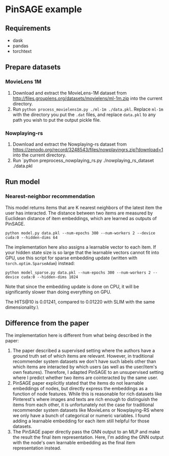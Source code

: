 # PinSAGE example

## Requirements

- dask
- pandas
- torchtext

## Prepare datasets

### MovieLens 1M

1. Download and extract the MovieLens-1M dataset from http://files.grouplens.org/datasets/movielens/ml-1m.zip
   into the current directory.
2. Run `python process_movielens1m.py ./ml-1m ./data.pkl`.
   Replace `ml-1m` with the directory you put the `.dat` files, and replace `data.pkl` to
   any path you wish to put the output pickle file.

### Nowplaying-rs

1. Download and extract the Nowplaying-rs dataset from https://zenodo.org/record/3248543/files/nowplayingrs.zip?download=1
   into the current directory.
2. Run `python preprocess_nowplaying_rs.py ./nowplaying_rs_dataset ./data.pkl 

## Run model

### Nearest-neighbor recommendation

This model returns items that are K nearest neighbors of the latest item the user has
interacted.  The distance between two items are measured by Euclidean distance of
item embeddings, which are learned as outputs of PinSAGE.

```
python model.py data.pkl --num-epochs 300 --num-workers 2 --device cuda:0 --hidden-dims 64
```

The implementation here also assigns a learnable vector to each item.  If your hidden
state size is so large that the learnable vectors cannot fit into GPU, use this script
for sparse embedding update (written with `torch.optim.SparseAdam`) instead:


```
python model_sparse.py data.pkl --num-epochs 300 --num-workers 2 --device cuda:0 --hidden-dims 1024
```

Note that since the embedding update is done on CPU, it will be significantly slower than doing
everything on GPU.

The HITS@10 is 0.01241, compared to 0.01220 with SLIM with the same dimensionality.\

## Difference from the paper

The implementation here is different from what being described in the paper:

1. The paper described a supervised setting where the authors have a ground truth set of which items are
   relevant.  However, in traditional recommender system datasets we don't have such labels other than
   which items are interacted by which users (as well as the user/item's own features).  Therefore, I
   adapted PinSAGE to an unsupervised setting where I predict whether two items are cointeracted by the
   same user.
2. PinSAGE paper explicitly stated that the items do not learnable embeddings of nodes, but directly
   express the embeddings as a function of node features.  While this is reasonable for rich datasets like
   Pinterest's where images and texts are rich enough to distinguish the items from each other, it is
   unfortunately not the case for traditional recommender system datasets like MovieLens or Nowplaying-RS
   where we only have a bunch of categorical or numeric variables.  I found adding a learnable embedding
   for each item still helpful for those datasets.
3. The PinSAGE paper directly pass the GNN output to an MLP and make the result the final item
   representation.  Here, I'm adding the GNN output with the node's own learnable embedding as
   the final item representation instead.

